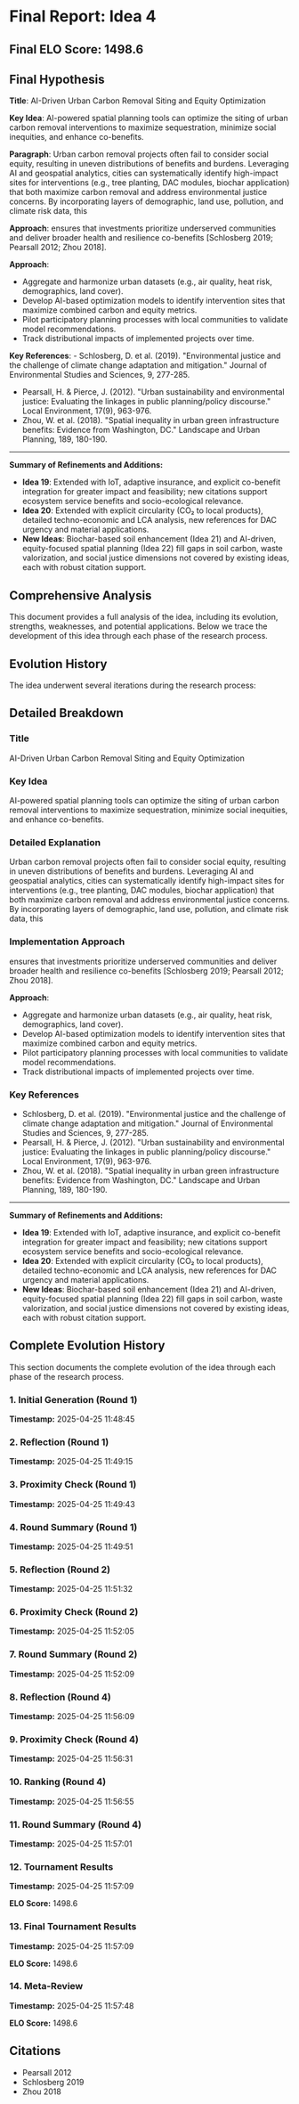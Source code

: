 # Final Report: Idea 4

## Final ELO Score: 1498.6

## Final Hypothesis

**Title**: AI-Driven Urban Carbon Removal Siting and Equity Optimization

**Key Idea**: AI-powered spatial planning tools can optimize the siting of urban carbon removal interventions to maximize sequestration, minimize social inequities, and enhance co-benefits.

**Paragraph**: Urban carbon removal projects often fail to consider social equity, resulting in uneven distributions of benefits and burdens. Leveraging AI and geospatial analytics, cities can systematically identify high-impact sites for interventions (e.g., tree planting, DAC modules, biochar application) that both maximize carbon removal and address environmental justice concerns. By incorporating layers of demographic, land use, pollution, and climate risk data, this

**Approach**: ensures that investments prioritize underserved communities and deliver broader health and resilience co-benefits [Schlosberg 2019; Pearsall 2012; Zhou 2018].

**Approach**:  
- Aggregate and harmonize urban datasets (e.g., air quality, heat risk, demographics, land cover).  
- Develop AI-based optimization models to identify intervention sites that maximize combined carbon and equity metrics.  
- Pilot participatory planning processes with local communities to validate model recommendations.  
- Track distributional impacts of implemented projects over time.

**Key References**: - Schlosberg, D. et al. (2019). "Environmental justice and the challenge of climate change adaptation and mitigation." Journal of Environmental Studies and Sciences, 9, 277-285.  
- Pearsall, H. & Pierce, J. (2012). "Urban sustainability and environmental justice: Evaluating the linkages in public planning/policy discourse." Local Environment, 17(9), 963-976.  
- Zhou, W. et al. (2018). "Spatial inequality in urban green infrastructure benefits: Evidence from Washington, DC." Landscape and Urban Planning, 189, 180-190.

---

**Summary of Refinements and Additions:**  
- **Idea 19**: Extended with IoT, adaptive insurance, and explicit co-benefit integration for greater impact and feasibility; new citations support ecosystem service benefits and socio-ecological relevance.
- **Idea 20**: Extended with explicit circularity (CO₂ to local products), detailed techno-economic and LCA analysis, new references for DAC urgency and material applications.
- **New Ideas**: Biochar-based soil enhancement (Idea 21) and AI-driven, equity-focused spatial planning (Idea 22) fill gaps in soil carbon, waste valorization, and social justice dimensions not covered by existing ideas, each with robust citation support.

## Comprehensive Analysis

This document provides a full analysis of the idea, including its evolution, strengths, weaknesses, and potential applications. Below we trace the development of this idea through each phase of the research process.

## Evolution History

The idea underwent several iterations during the research process:

## Detailed Breakdown

### Title

AI-Driven Urban Carbon Removal Siting and Equity Optimization

### Key Idea

AI-powered spatial planning tools can optimize the siting of urban carbon removal interventions to maximize sequestration, minimize social inequities, and enhance co-benefits.

### Detailed Explanation

Urban carbon removal projects often fail to consider social equity, resulting in uneven distributions of benefits and burdens. Leveraging AI and geospatial analytics, cities can systematically identify high-impact sites for interventions (e.g., tree planting, DAC modules, biochar application) that both maximize carbon removal and address environmental justice concerns. By incorporating layers of demographic, land use, pollution, and climate risk data, this

### Implementation Approach

ensures that investments prioritize underserved communities and deliver broader health and resilience co-benefits [Schlosberg 2019; Pearsall 2012; Zhou 2018].

**Approach**:  
- Aggregate and harmonize urban datasets (e.g., air quality, heat risk, demographics, land cover).  
- Develop AI-based optimization models to identify intervention sites that maximize combined carbon and equity metrics.  
- Pilot participatory planning processes with local communities to validate model recommendations.  
- Track distributional impacts of implemented projects over time.

### Key References

- Schlosberg, D. et al. (2019). "Environmental justice and the challenge of climate change adaptation and mitigation." Journal of Environmental Studies and Sciences, 9, 277-285.  
- Pearsall, H. & Pierce, J. (2012). "Urban sustainability and environmental justice: Evaluating the linkages in public planning/policy discourse." Local Environment, 17(9), 963-976.  
- Zhou, W. et al. (2018). "Spatial inequality in urban green infrastructure benefits: Evidence from Washington, DC." Landscape and Urban Planning, 189, 180-190.

---

**Summary of Refinements and Additions:**  
- **Idea 19**: Extended with IoT, adaptive insurance, and explicit co-benefit integration for greater impact and feasibility; new citations support ecosystem service benefits and socio-ecological relevance.
- **Idea 20**: Extended with explicit circularity (CO₂ to local products), detailed techno-economic and LCA analysis, new references for DAC urgency and material applications.
- **New Ideas**: Biochar-based soil enhancement (Idea 21) and AI-driven, equity-focused spatial planning (Idea 22) fill gaps in soil carbon, waste valorization, and social justice dimensions not covered by existing ideas, each with robust citation support.

## Complete Evolution History

This section documents the complete evolution of the idea through each phase of the research process.

### 1. Initial Generation (Round 1)
**Timestamp:** 2025-04-25 11:48:45



### 2. Reflection (Round 1)
**Timestamp:** 2025-04-25 11:49:15



### 3. Proximity Check (Round 1)
**Timestamp:** 2025-04-25 11:49:43



### 4. Round Summary (Round 1)
**Timestamp:** 2025-04-25 11:49:51



### 5. Reflection (Round 2)
**Timestamp:** 2025-04-25 11:51:32



### 6. Proximity Check (Round 2)
**Timestamp:** 2025-04-25 11:52:05



### 7. Round Summary (Round 2)
**Timestamp:** 2025-04-25 11:52:09



### 8. Reflection (Round 4)
**Timestamp:** 2025-04-25 11:56:09



### 9. Proximity Check (Round 4)
**Timestamp:** 2025-04-25 11:56:31



### 10. Ranking (Round 4)
**Timestamp:** 2025-04-25 11:56:55



### 11. Round Summary (Round 4)
**Timestamp:** 2025-04-25 11:57:01



### 12. Tournament Results
**Timestamp:** 2025-04-25 11:57:09

**ELO Score:** 1498.6



### 13. Final Tournament Results
**Timestamp:** 2025-04-25 11:57:09

**ELO Score:** 1498.6



### 14. Meta-Review
**Timestamp:** 2025-04-25 11:57:48

**ELO Score:** 1498.6



## Citations

- Pearsall 2012
- Schlosberg 2019
- Zhou 2018
